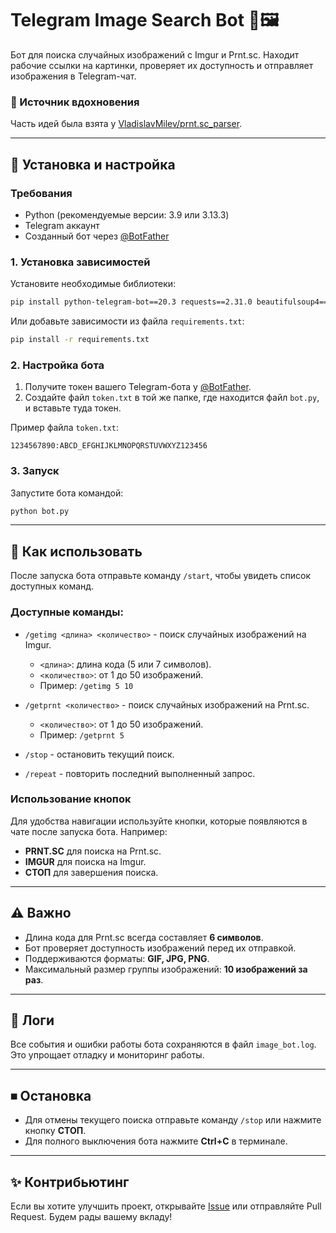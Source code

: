 # Telegram Image Search Bot 🤖🖼️

Бот для поиска случайных изображений с Imgur и Prnt.sc. Находит рабочие ссылки на картинки, проверяет их доступность и отправляет изображения в Telegram-чат.

### 📌 Источник вдохновения
Часть идей была взята у [VladislavMilev/prnt.sc_parser](https://github.com/VladislavMilev/prnt.sc_parser).

---

## 🔧 Установка и настройка

### Требования
- Python (рекомендуемые версии: 3.9 или 3.13.3)
- Telegram аккаунт
- Созданный бот через [@BotFather](https://core.telegram.org/bots#botfather)

### 1. Установка зависимостей
Установите необходимые библиотеки:

```bash
pip install python-telegram-bot==20.3 requests==2.31.0 beautifulsoup4==4.12.2
```

Или добавьте зависимости из файла `requirements.txt`:

```bash
pip install -r requirements.txt
```

### 2. Настройка бота
1. Получите токен вашего Telegram-бота у [@BotFather](https://core.telegram.org/bots#botfather).
2. Создайте файл `token.txt` в той же папке, где находится файл `bot.py`, и вставьте туда токен.

Пример файла `token.txt`:
```
1234567890:ABCD_EFGHIJKLMNOPQRSTUVWXYZ123456
```

### 3. Запуск
Запустите бота командой:
```bash
python bot.py
```

---

## 🚀 Как использовать
После запуска бота отправьте команду `/start`, чтобы увидеть список доступных команд.

### Доступные команды:
- `/getimg <длина> <количество>` - поиск случайных изображений на Imgur.
  - `<длина>`: длина кода (5 или 7 символов).
  - `<количество>`: от 1 до 50 изображений.
  - Пример: `/getimg 5 10`
  
- `/getprnt <количество>` - поиск случайных изображений на Prnt.sc.
  - `<количество>`: от 1 до 50 изображений.
  - Пример: `/getprnt 5`
  
- `/stop` - остановить текущий поиск.
- `/repeat` - повторить последний выполненный запрос.

### Использование кнопок
Для удобства навигации используйте кнопки, которые появляются в чате после запуска бота. Например:
- **PRNT.SC** для поиска на Prnt.sc.
- **IMGUR** для поиска на Imgur.
- **СТОП** для завершения поиска.

---

## ⚠️ Важно
- Длина кода для Prnt.sc всегда составляет **6 символов**.
- Бот проверяет доступность изображений перед их отправкой.
- Поддерживаются форматы: **GIF, JPG, PNG**.
- Максимальный размер группы изображений: **10 изображений за раз**.

---

## 📝 Логи
Все события и ошибки работы бота сохраняются в файл `image_bot.log`. Это упрощает отладку и мониторинг работы.

---

## ⏹ Остановка
- Для отмены текущего поиска отправьте команду `/stop` или нажмите кнопку **СТОП**.
- Для полного выключения бота нажмите **Ctrl+C** в терминале.

---

## ✨ Контрибьютинг
Если вы хотите улучшить проект, открывайте [Issue](https://github.com/ваш-репозиторий/issues) или отправляйте Pull Request. Будем рады вашему вкладу!
